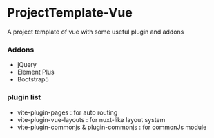 # ProjectTemplate-Vue

A project template of vue with some useful plugin and addons


### Addons
* jQuery
* Element Plus
* Bootstrap5


### plugin list
* vite-plugin-pages
:   for auto routing
* vite-plugin-vue-layouts
:   for nuxt-like layout system
* vite-plugin-commonjs & plugin-commonjs
:   for commonJs module
